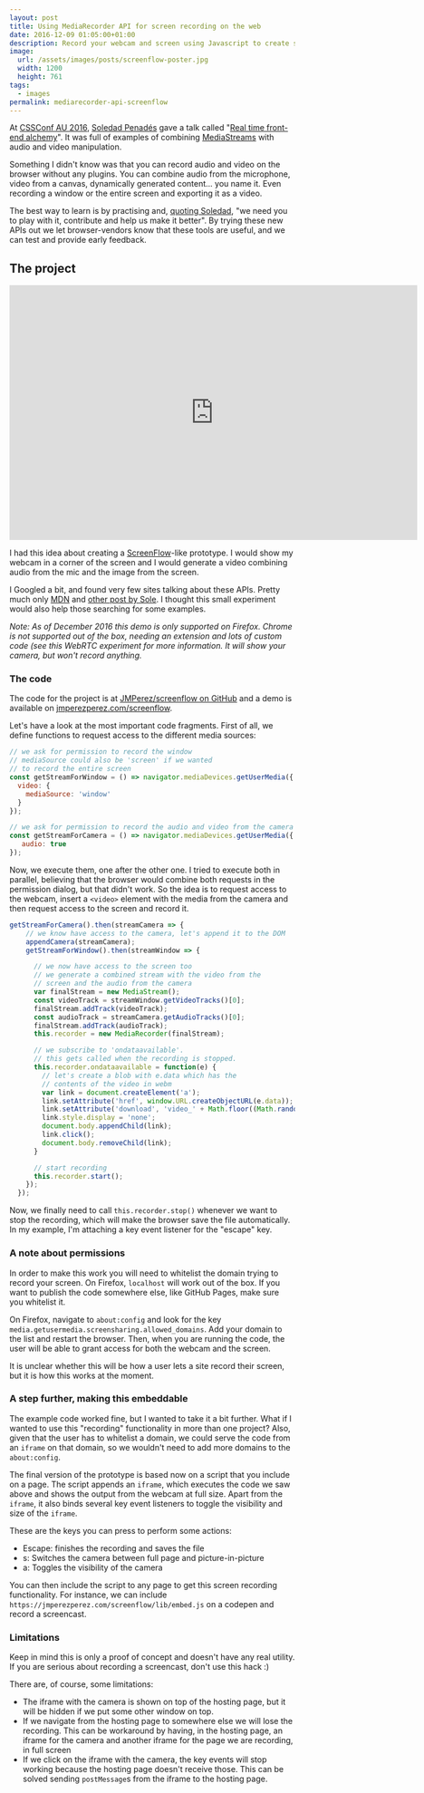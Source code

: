 ```yaml
---
layout: post
title: Using MediaRecorder API for screen recording on the web
date: 2016-12-09 01:05:00+01:00
description: Record your webcam and screen using Javascript to create screencast from your browser.
image:
  url: /assets/images/posts/screenflow-poster.jpg
  width: 1200
  height: 761
tags:
  - images
permalink: mediarecorder-api-screenflow
---
```


At [CSSConf AU 2016](/cssconf-au-2016/), [Soledad Penadés](https://soledadpenades.com/) gave a talk called "[Real time front-end alchemy](https://soledadpenades.com/files/t/2016_rtalchemy/)". It was full of examples of combining [MediaStreams](https://developer.mozilla.org/en-US/docs/Web/API/Media_Streams_API) with audio and video manipulation.

Something I didn't know was that you can record audio and video on the browser without any plugins. You can combine audio from the microphone, video from a canvas, dynamically generated content... you name it. Even recording a window or the entire screen and exporting it as a video.

<!-- more -->

The best way to learn is by practising and, [quoting Soledad](https://soledadpenades.com/files/t/2016_rtalchemy/#65), "we need you to play with it, contribute and help us make it better". By trying these new APIs out we let browser-vendors know that these tools are useful, and we can test and provide early feedback.

## The project

<div class="videoWrapper">
<iframe width="720" height="450" src="https://www.youtube.com/embed/tOWwV8ZRn3g" frameborder="0" allowfullscreen></iframe>
</div>

I had this idea about creating a [ScreenFlow](http://www.telestream.net/screenflow/overview.htm)-like prototype. I would show my webcam in a corner of the screen and I would generate a video combining audio from the mic and the image from the screen.

I Googled a bit, and found very few sites talking about these APIs. Pretty much only [MDN](https://developer.mozilla.org/en-US/docs/Web/API/MediaStream_Recording_API) and [other post by Sole](https://hacks.mozilla.org/2016/04/record-almost-everything-in-the-browser-with-mediarecorder/). I thought this small experiment would also help those searching for some examples.

_Note: As of December 2016 this demo is only supported on Firefox. Chrome is not supported out of the box, needing an extension and lots of custom code (see this WebRTC experiment for more information. It will show your camera, but won't record anything._

### The code

The code for the project is at [JMPerez/screenflow on GitHub](https://github.com/JMPerez/screenflow) and a demo is available on [jmperezperez.com/screenflow](https://jmperezperez.com/screenflow/).

Let's have a look at the most important code fragments. First of all, we define functions to request access to the different media sources:

```js
// we ask for permission to record the window
// mediaSource could also be 'screen' if we wanted
// to record the entire screen
const getStreamForWindow = () => navigator.mediaDevices.getUserMedia({
  video: {
    mediaSource: 'window'
  }
});

// we ask for permission to record the audio and video from the camera
const getStreamForCamera = () => navigator.mediaDevices.getUserMedia({
   audio: true
});
```

Now, we execute them, one after the other one. I tried to execute both in parallel, believing that the browser would combine both requests in the permission dialog, but that didn't work. So the idea is to request access to the webcam, insert a `<video>` element with the media from the camera and then request access to the screen and record it.

```js
getStreamForCamera().then(streamCamera => {
    // we know have access to the camera, let's append it to the DOM
    appendCamera(streamCamera);
    getStreamForWindow().then(streamWindow => {

      // we now have access to the screen too
      // we generate a combined stream with the video from the
      // screen and the audio from the camera
      var finalStream = new MediaStream();
      const videoTrack = streamWindow.getVideoTracks()[0];
      finalStream.addTrack(videoTrack);
      const audioTrack = streamCamera.getAudioTracks()[0];
      finalStream.addTrack(audioTrack);
      this.recorder = new MediaRecorder(finalStream);

      // we subscribe to 'ondataavailable'.
      // this gets called when the recording is stopped.
      this.recorder.ondataavailable = function(e) {
        // let's create a blob with e.data which has the
        // contents of the video in webm
        var link = document.createElement('a');
        link.setAttribute('href', window.URL.createObjectURL(e.data));
        link.setAttribute('download', 'video_' + Math.floor((Math.random() * 999999)) + '.webm');
        link.style.display = 'none';
        document.body.appendChild(link);
        link.click();
        document.body.removeChild(link);
      }

      // start recording
      this.recorder.start();
    });
  });
```

Now, we finally need to call `this.recorder.stop()` whenever we want to stop the recording, which will make the browser save the file automatically. In my example, I'm attaching a key event listener for the "escape" key.

### A note about permissions

In order to make this work you will need to whitelist the domain trying to record your screen. On Firefox, `localhost` will work out of the box. If you want to publish the code somewhere else, like GitHub Pages, make sure you whitelist it.

On Firefox, navigate to `about:config` and look for the key `media.getusermedia.screensharing.allowed_domains`. Add your domain to the list and restart the browser. Then, when you are running the code, the user will be able to grant access for both the webcam and the screen.

It is unclear whether this will be how a user lets a site record their screen, but it is how this works at the moment.

### A step further, making this embeddable

The example code worked fine, but I wanted to take it a bit further. What if I wanted to use this "recording" functionality in more than one project? Also, given that the user has to whitelist a domain, we could serve the code from an `iframe` on that domain, so we wouldn't need to add more domains to the `about:config`.

The final version of the prototype is based now on a script that you include on a page. The script appends an `iframe`, which executes the code we saw above and shows the output from the webcam at full size. Apart from the `iframe`, it also binds several key event listeners to toggle the visibility and size of the `iframe`.

These are the keys you can press to perform some actions:
- Escape: finishes the recording and saves the file
- s: Switches the camera between full page and picture-in-picture
- a: Toggles the visibility of the camera

You can then include the script to any page to get this screen recording functionality. For instance, we can include `https://jmperezperez.com/screenflow/lib/embed.js` on a codepen and record a screencast.

### Limitations

Keep in mind this is only a proof of concept and doesn't have any real utility. If you are serious about recording a screencast, don't use this hack :)

There are, of course, some limitations:
- The iframe with the camera is shown on top of the hosting page, but it will be hidden if we put some other window on top.
- If we navigate from the hosting page to somewhere else we will lose the recording. This can be workaround by having, in the hosting page, an iframe for the camera and another iframe for the page we are recording, in full screen
- If we click on the iframe with the camera, the key events will stop working because the hosting page doesn't receive those. This can be solved sending `postMessage`s from the iframe to the hosting page.

